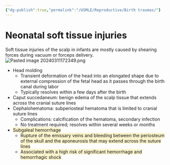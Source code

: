 ```yaml
---
{"dg-publish":true,"permalink":"/USMLE/Reproductive/Birth traumas/"}
---
```


# Neonatal soft tissue injuries
Soft tissue injuries of the scalp in infants are mostly caused by shearing forces during vacuum or forceps delivery.![Pasted image 20240311172349.png](/img/user/appendix/Pasted%20image%2020240311172349.png)
- Head molding 
	- Transient deformation of the head into an elongated shape due to external compression of the fetal head as it passes through the birth canal during labor
	- Typically resolves within a few days after the birth
- Caput succedaneum: benign edema of the scalp tissue that extends across the cranial suture lines
- Cephalohematoma: subperiosteal hematoma that is limited to cranial suture lines  
	- Complications: calcification of the hematoma, secondary infection
	- No treatment required; resolves within several weeks or months
- <span style="background:rgba(240, 200, 0, 0.2)">Subgaleal hemorrhage </span>
	- <span style="background:rgba(240, 200, 0, 0.2)">Rupture of the emissary veins and bleeding between the periosteum of the skull and the aponeurosis that may extend across the suture lines</span>
	- <span style="background:rgba(240, 200, 0, 0.2)">Associated with a high risk of significant hemorrhage and hemorrhagic shock</span>
